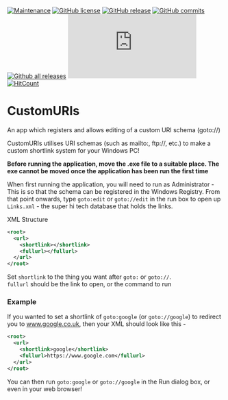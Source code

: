 [![Maintenance](https://img.shields.io/badge/Maintained%3F-yes-green.svg)](https://GitHub.com/Naereen/StrapDown.js/graphs/commit-activity)
[![GitHub license](https://img.shields.io/github/license/Naereen/StrapDown.js.svg)](https://github.com/Naereen/StrapDown.js/blob/master/LICENSE)
[![GitHub release](https://img.shields.io/github/release/Naereen/StrapDown.js.svg)](https://GitHub.com/Naereen/StrapDown.js/releases/)
[![GitHub commits](https://img.shields.io/github/commits-since/Naereen/StrapDown.js/v1.0.0.svg)](https://GitHub.com/Naereen/StrapDown.js/commit/)
[![Github all releases](https://img.shields.io/github/downloads/Naereen/StrapDown.js/total.svg)](https://GitHub.com/Naereen/StrapDown.js/releases/)
[![Only 32 Kb](https://badge-size.herokuapp.com/Naereen/StrapDown.js/master/strapdown.min.js)](https://github.com/Naereen/StrapDown.js/blob/master/strapdown.min.js)
[![HitCount](http://hits.dwyl.io/Naereen/badges.svg)](http://hits.dwyl.io/Naereen/badges)

# CustomURIs
An app which registers and allows editing of a custom URI schema (goto://)

CustomURIs utilises URI schemas (such as mailto:, ftp://, etc.) to make a custom shortlink system for your Windows PC!



<b>Before running the application, move the .exe file to a suitable place. The exe cannot be moved once the application has been run the first time</b>

When first running the application, you will need to run as Administrator - This is so that the schema can be registered in the Windows Registry.
From that point onwards, type `goto:edit` or `goto://edit` in the run box to open up `Links.xml` - the super hi tech database that holds the links.


XML Structure
```xml
<root>
  <url>
    <shortlink></shortlink>
    <fullurl></fullurl>
  </url>
</root>
```
Set `shortlink` to the thing you want after `goto:` or `goto://`.<br>
`fullurl` should be the link to open, or the command to run

### Example

If you wanted to set a shortlink of `goto:google` (or `goto://google`) to redirect you to www.google.co.uk, then your XML should look like this - 
```xml
<root>
  <url>
    <shortlink>google</shortlink>
    <fullurl>https://www.google.com</fullurl>
  </url>
</root>
```
You can then run `goto:google` or `goto://google` in the Run dialog box, or even in your web browser!
